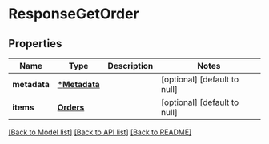 # ResponseGetOrder

## Properties
Name | Type | Description | Notes
------------ | ------------- | ------------- | -------------
**metadata** | [***Metadata**](Metadata.md) |  | [optional] [default to null]
**items** | [**Orders**](Orders.md) |  | [optional] [default to null]

[[Back to Model list]](../README.md#documentation-for-models) [[Back to API list]](../README.md#documentation-for-api-endpoints) [[Back to README]](../README.md)


